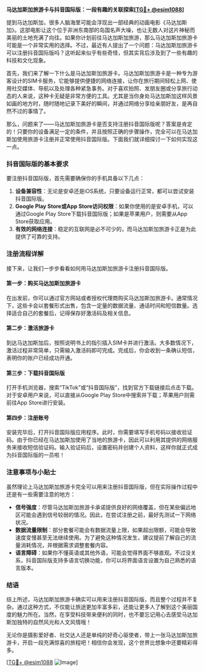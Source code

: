 **马达加斯加旅游卡与抖音国际版：一段有趣的关联探索[[TG💪+ @esim1088](https://t.me/s/esim1088)]**

提到马达加斯加，很多人脑海里可能会浮现出一部经典的动画电影《马达加斯加》。这部电影让这个位于非洲东南部的岛国名声大噪，也让无数人对这片神秘而美丽的土地充满了向往。如果你计划前往马达加斯加旅游，那么马达加斯加旅游卡可能是一个非常实用的选择。不过，最近有人提出了一个问题：马达加斯加旅游卡可以注册抖音国际版吗？这听起来似乎有些奇怪，但其实背后涉及到了一些有趣的科技和文化现象。

首先，我们来了解一下什么是马达加斯加旅游卡。马达加斯加旅游卡是一种专为游客设计的SIM卡服务，它能够提供便捷的网络连接，让你在旅行期间轻松上网、使用社交媒体、导航以及处理各种紧急事务。对于喜欢拍照、发朋友圈或分享旅行动态的人来说，这种卡无疑是非常方便的工具。尤其是当你身处马达加斯加这样风景如画的地方时，随时随地记录下美好的瞬间，并通过网络分享给亲朋好友，是再自然不过的事情了。

那么，问题来了——马达加斯加旅游卡是否支持注册抖音国际版呢？答案是肯定的！只要你的设备满足一定的条件，并且按照正确的步骤操作，完全可以在马达加斯加使用旅游卡注册并正常使用抖音国际版。下面我们就详细探讨一下如何实现这一点。

### 抖音国际版的基本要求

要注册抖音国际版，首先需要确保你的手机具备以下几点：

1. **设备兼容性**：无论是安卓还是iOS系统，只要设备运行正常，都可以尝试安装抖音国际版。
2. **Google Play Store或App Store访问权限**：如果你使用的是安卓手机，可以通过Google Play Store下载抖音国际版；如果是苹果用户，则需要从App Store获取应用。
3. **有效的网络连接**：稳定的互联网是必不可少的，而马达加斯加旅游卡正是为此提供了可靠的支持。

### 注册流程详解

接下来，让我们一步步看看如何用马达加斯加旅游卡注册抖音国际版。

#### 第一步：购买马达加斯加旅游卡
在出发前，你可以通过官方网站或者授权代理商购买马达加斯加旅游卡。通常情况下，这些卡会以套餐形式出售，包含一定量的数据流量、通话时间和短信数量。选择适合自己的套餐后，记得保存好激活码及相关信息。

#### 第二步：激活旅游卡
到达马达加斯加后，按照说明书上的指引插入SIM卡并进行激活。大多数情况下，激活过程非常简单，只需输入激活码即可完成。完成后，你会收到一条确认短信，表明你的账户已经成功开通。

#### 第三步：下载抖音国际版
打开手机浏览器，搜索“TikTok”或“抖音国际版”，找到官方下载链接后点击下载。对于安卓用户来说，可以直接从Google Play Store中搜索并下载；苹果用户则需前往App Store进行安装。

#### 第四步：注册账号
安装完毕后，打开抖音国际版应用程序。此时，你需要填写手机号码以接收验证码。由于你已经在马达加斯加使用了当地的旅游卡，因此可以利用其提供的网络服务来接收短信验证码。输入验证码后，设置密码并创建个人资料，这样你就正式成为抖音国际版的一员啦！

### 注意事项与小贴士

虽然理论上马达加斯加旅游卡完全可以用来注册抖音国际版，但在实际操作过程中还是有一些需要注意的地方：

- **信号强度**：尽管马达加斯加旅游卡承诺提供良好的网络覆盖，但在某些偏远地区可能会遇到信号较弱的情况。因此，在尝试注册之前，最好先测试一下网络状况。
- **数据流量限制**：部分套餐可能会有数据流量上限，如果超出限额，可能会导致速度变慢甚至无法继续使用。为了避免这种情况发生，建议提前了解自己的流量消耗情况，并根据需求调整套餐内容。
- **语言障碍**：如果你不懂英语或其他外语，可能会觉得界面不够直观。不过没关系，抖音国际版支持多语言切换功能，你可以将界面语言设置为自己熟悉的语言版本。

### 结语

综上所述，马达加斯加旅游卡确实可以用来注册抖音国际版，而且整个过程并不复杂。通过这种方式，不仅能让旅途更加丰富多彩，还能让更多人了解到这个美丽国度的魅力所在。当然，在享受科技带来便利的同时，也不要忘记用心去感受马达加斯加独特的自然风光和人文风情哦！

无论你是摄影爱好者、社交达人还是单纯的好奇心驱使者，带上一张马达加斯加旅游卡，开启一段充满惊喜的旅程吧！相信你会发现，这个世界比想象中还要精彩得多。

[[TG💪+ @esim1088](https://t.me/s/esim1088) ![Image](https://i.postimg.cc/4NQfJmqS/Snipaste-2025-05-13-00-14-12.png)]